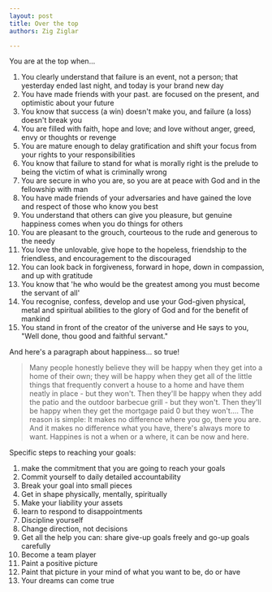 ```yaml
---
layout: post
title: Over the top
authors: Zig Ziglar

---
```


You are at the top when...

1. You clearly understand that failure is an event, not a person; that yesterday ended last night, and today is your brand new day
2. You have made friends with your past. are focused on the present, and optimistic about your future
3. You know that success (a win) doesn't make you, and failure (a loss) doesn't break you
4. You are filled with faith, hope and love; and love without anger, greed, envy or thoughts or revenge
5. You are mature enough to delay gratification and shift your focus from your rights to your responsibilities
6. You know that failure to stand for what is morally right is the prelude to being the victim of what is criminally wrong
7. You are secure in who you are, so you are at peace with God and in the fellowship with man
8. You have made friends of your adversaries and have gained the love and respect of those who know you best
9. You understand that others can give you pleasure, but genuine happiness comes when you do things for others
10. You are pleasant to the grouch, courteous to the rude and generous to the needy
11. You love the unlovable, give hope to the hopeless, friendship to the friendless, and encouragement to the discouraged
12. You can look back in forgiveness, forward in hope, down in compassion, and up with gratitude
13. You know that 'he who would be the greatest among you must become the servant of all'
14. You recognise, confess, develop and use your God-given physical, metal and spiritual abilities to the glory of God and for the benefit of mankind
15. You stand in front of the creator of the universe and He says to you, "Well done, thou good and faithful servant."

And here's a paragraph about happiness... so true!

> Many people honestly believe they will be happy when they get into a home of their own; they will be happy when they get all of the little things that frequently convert a house to a home and have them neatly in place - but they won't. Then they'll be happy when they add the patio and the outdoor barbecue grill - but they won't. Then they'll be happy when they get the mortgage paid 0 but they won't.... The reason is simple: It makes no difference where you go, there you are. And it makes no difference what you have, there's always more to want. Happines is not a when or a where, it can be now and here.

Specific steps to reaching your goals:

1. make the commitment that you are going to reach your goals
2. Commit yourself to daily detailed accountability
3. Break your goal into small pieces
4. Get in shape physically, mentally, spiritually
5. Make your liability your assets
6. learn to respond to disappointments
7. Discipline yourself
8. Change direction, not decisions
9. Get all the help you can: share give-up goals freely and go-up goals carefully
10. Become a team player
11. Paint a positive picture
12. Paint that picture in your mind of what you want to be, do or have
13. Your dreams can come true
